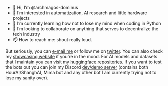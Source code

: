 - 👋 Hi, I’m @archmagos-dominus
- 👀 I’m interested in automatization, AI research and little hardware projects
- 🌱 I’m currently learning how not to lose my mind when coding in Python
- 💞️ I’m looking to collaborate on anything that serves to decentralize the tech industry
- 📫 How to reach me: shout really loud.

But seriously, you can [e-mail me](mailto:drobertc@protonmail.com) or follow me on [twitter](https://twitter.com/HourAl_doll).
You can also check my [showcasing website](https://archmagos-dominus.github.io/) if you're in the mood.
For AI models and datasets that I maintain you can visit my [huggingface repositories](https://huggingface.co/archmagos).
If you want to test the bots out you can join my Discord [dev/demo server](https://discord.gg/xsBSmfVvkM) (contains both HourAI/ShanghAI, Mima bot and any other bot I am currently trying not to lose my sanity over).
<!---
archmagos-dominus/archmagos-dominus is a ✨ special ✨ repository because its `README.md` (this file) appears on your GitHub profile.
You can click the Preview link to take a look at your changes.
--->
